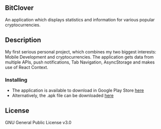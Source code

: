 ## BitClover

An application which displays statistics and information for various popular cryptocurrencies.

## Description

My first serious personal project, which combines my two biggest interests: Mobile Development and cryptocurrencies. The application gets data from multiple APIs, push notifications, Tab Navigation, AsyncStorage and makes use of React Context.

### Installing

* The application is available to download in Google Play Store [here](https://play.google.com/store/apps/details?id=com.pdob.bitclover&hl=en&gl=US)
* Alternatively, the .apk file can be downloaded [here](https://drive.google.com/file/d/1xTWhFyjOuhOvb_FmnBrWtCFN-jUGbBcE/view?usp=sharing)

## License

GNU General Public License v3.0


